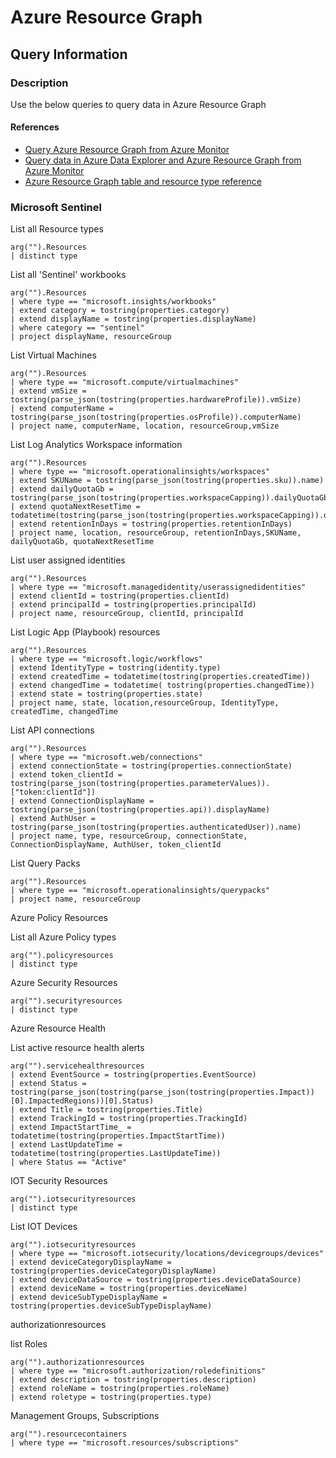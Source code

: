 # Azure Resource Graph

## Query Information

### Description

Use the below queries to query data in Azure Resource Graph

#### References

- [Query Azure Resource Graph from Azure Monitor](https://techcommunity.microsoft.com/t5/azure-observability-blog/query-azure-resource-graph-from-azure-monitor/ba-p/3918298)
- [Query data in Azure Data Explorer and Azure Resource Graph from Azure Monitor](https://learn.microsoft.com/en-us/azure/azure-monitor/logs/azure-monitor-data-explorer-proxy)
- [Azure Resource Graph table and resource type reference](https://learn.microsoft.com/en-us/azure/governance/resource-graph/reference/supported-tables-resources)


### Microsoft Sentinel


List all Resource types

```kql
arg("").Resources
| distinct type
```

List all 'Sentinel' workbooks

```kql
arg("").Resources
| where type == "microsoft.insights/workbooks"
| extend category = tostring(properties.category)
| extend displayName = tostring(properties.displayName)
| where category == "sentinel"
| project displayName, resourceGroup
```

List Virtual Machines

```kql
arg("").Resources
| where type == "microsoft.compute/virtualmachines"
| extend vmSize = tostring(parse_json(tostring(properties.hardwareProfile)).vmSize)
| extend computerName = tostring(parse_json(tostring(properties.osProfile)).computerName)
| project name, computerName, location, resourceGroup,vmSize
```

List Log Analytics Workspace information

```kql
arg("").Resources
| where type == "microsoft.operationalinsights/workspaces"
| extend SKUName = tostring(parse_json(tostring(properties.sku)).name)
| extend dailyQuotaGb = tostring(parse_json(tostring(properties.workspaceCapping)).dailyQuotaGb)
| extend quotaNextResetTime = todatetime(tostring(parse_json(tostring(properties.workspaceCapping)).quotaNextResetTime))
| extend retentionInDays = tostring(properties.retentionInDays)
| project name, location, resourceGroup, retentionInDays,SKUName, dailyQuotaGb, quotaNextResetTime
```

List user assigned identities

```kql
arg("").Resources
| where type == "microsoft.managedidentity/userassignedidentities"
| extend clientId = tostring(properties.clientId)
| extend principalId = tostring(properties.principalId)
| project name, resourceGroup, clientId, principalId
```

List Logic App (Playbook) resources

```kql
arg("").Resources
| where type == "microsoft.logic/workflows"
| extend IdentityType = tostring(identity.type)
| extend createdTime = todatetime(tostring(properties.createdTime))
| extend changedTime = todatetime( tostring(properties.changedTime))
| extend state = tostring(properties.state)
| project name, state, location,resourceGroup, IdentityType, createdTime, changedTime
```

List API connections

```kql
arg("").Resources
| where type == "microsoft.web/connections"
| extend connectionState = tostring(properties.connectionState)
| extend token_clientId = tostring(parse_json(tostring(properties.parameterValues)).["token:clientId"])
| extend ConnectionDisplayName = tostring(parse_json(tostring(properties.api)).displayName)
| extend AuthUser = tostring(parse_json(tostring(properties.authenticatedUser)).name)
| project name, type, resourceGroup, connectionState, ConnectionDisplayName, AuthUser, token_clientId
```

List Query Packs
```kql
arg("").Resources
| where type == "microsoft.operationalinsights/querypacks"
| project name, resourceGroup
```

Azure Policy Resources

List all Azure Policy types

```kql
arg("").policyresources
| distinct type
```


Azure Security Resources


```kql
arg("").securityresources
| distinct type
```


Azure Resource Health

List active resource health alerts

```kql
arg("").servicehealthresources
| extend EventSource = tostring(properties.EventSource)
| extend Status = tostring(parse_json(tostring(parse_json(tostring(properties.Impact))[0].ImpactedRegions))[0].Status)
| extend Title = tostring(properties.Title)
| extend TrackingId = tostring(properties.TrackingId)
| extend ImpactStartTime_ = todatetime(tostring(properties.ImpactStartTime))
| extend LastUpdateTime = todatetime(tostring(properties.LastUpdateTime))
| where Status == "Active"
```


IOT Security Resources

```kql
arg("").iotsecurityresources
| distinct type
```

List IOT Devices

```kql
arg("").iotsecurityresources
| where type == "microsoft.iotsecurity/locations/devicegroups/devices"
| extend deviceCategoryDisplayName = tostring(properties.deviceCategoryDisplayName)
| extend deviceDataSource = tostring(properties.deviceDataSource)
| extend deviceName = tostring(properties.deviceName)
| extend deviceSubTypeDisplayName = tostring(properties.deviceSubTypeDisplayName)
```

authorizationresources 

list Roles

```kql
arg("").authorizationresources
| where type == "microsoft.authorization/roledefinitions"
| extend description = tostring(properties.description)
| extend roleName = tostring(properties.roleName)
| extend roletype = tostring(properties.type)

```

Management Groups, Subscriptions

```kql
arg("").resourcecontainers
| where type == "microsoft.resources/subscriptions"
```




